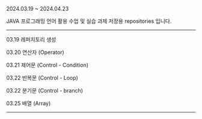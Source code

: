2024.03.19 ~ 2024.04.23


JAVA 프로그래밍 언어 활용 수업 및 실습 과제 저장용 repositories 입니다.

---------------------------

03.19 레퍼지토리 생성


03.20 연산자 (Operator)


03.21 제어문 (Control - Condition)


03.22 반복문 (Control - Loop)


03.22 분기문 (Control - branch)


03.25 배열 (Array)



---------------------------

